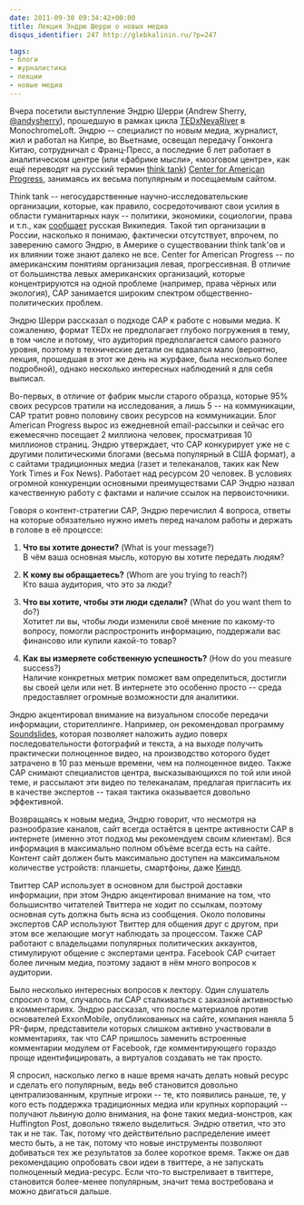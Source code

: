 ```yaml
---
date: 2011-09-30 09:34:42+00:00
title: Лекция Эндрю Шерри о новых медиа
disqus_identifier: 247 http://glebkalinin.ru/?p=247

tags:
- блоги
- журналистика
- лекции
- новые медиа
---
```


Вчера посетили выступление Эндрю Шерри (Andrew Sherry, [@andysherry](http://twitter.com/andysherry)), прошедшую в рамках цикла [TEDxNevaRiver](http://tedxnevariver.com/) в MonochromeLoft. Эндрю -- специалист по новым медиа, журналист, жил и работал на Кипре, во Вьетнаме, освещал передачу Гонконга Китаю, сотрудничал с Франц-Пресс, а последние 6 лет работает в аналитическом центре (или «фабрике мысли», «мозговом центре», как ещё переводят на русский термин [think tank](http://en.wikipedia.org/wiki/Think_tank)) [Center for American Progress](http://www.americanprogress.org/), занимаясь их весьма популярным и посещаемым сайтом. 

Think tank -- негосударственные научно-исследовательские организации, которые, как правило, сосредоточивают свои усилия в области гуманитарных наук -- политики, экономики, социологии, права и т.п., как [сообщает](http://ru.wikipedia.org/wiki/%D0%A4%D0%B0%D0%B1%D1%80%D0%B8%D0%BA%D0%B0_%D0%BC%D1%8B%D1%81%D0%BB%D0%B8) русская Википедия. Такой тип организации в России, насколько я понимаю, фактически отсутствует, впрочем, по заверению самого Эндрю, в Америке о существовании think tank'ов и их влиянии тоже знают далеко не все. Center for American Progress -- по американским понятиям организация левая, прогрессивная. В отличие от большинства левых американских организаций, которые концентрируются на одной проблеме (например, права чёрных или экология), CAP занимается широким спектром общественно-политических проблем.

<!-- more -->

Эндрю Шерри рассказал о подходе CAP к работе с новыми медиа. К сожалению, формат TEDx не предполагает глубоко погружения в тему, в том числе и потому, что аудитория предполагается самого разного уровня, поэтому в технические детали он вдавался мало (вероятно, лекция, прошедшая в этот же день на журфаке, была несколько более подробной), однако несколько интересных наблюдений я для себя выписал.

Во-первых, в отличие от фабрик мысли старого образца, которые 95% своих ресурсов тратили на исследования, а лишь 5 -- на коммуникации, CAP тратит ровно половину своих ресурсов на коммуникации. Блог American Progress вырос из ежедневной email-рассылки и сейчас его ежемесячно посещает 2 миллиона человек, просматривая 10 миллионов страниц. Эндрю утверждает, что CAP конкурирует уже не с другими политическими блогами (весьма популярный в США формат), а с сайтами традиционных медиа (газет и телеканалов, таких как New York Times и Fox News). Работает над ресурсом 20 человек. В условиях огромной конкуренции основными преимуществами CAP Эндрю назвал качественную работу с фактами и наличие ссылок на первоисточники.

Говоря о контент-стратегии CAP, Эндрю перечислил 4 вопроса, ответы на которые обязательно нужно иметь перед началом работы и держать в голове в её процессе:




	
  1. **Что вы хотите донести?** (What is your message?)  
В чём ваша основная мысль, которую вы хотите передать людям?

	
  2. **К кому вы обращаетесь?** (Whom are you trying to reach?)  
Кто ваша аудитория, что это за люди?

	
  3. **Что вы хотите, чтобы эти люди сделали?** (What do you want them to do?)  
Хотитет ли вы, чтобы люди изменили своё мнение по какому-то вопросу, помогли распростронить информацию, поддержали вас финансово или купили какой-то товар?

	
  4. **Как вы измеряете собственную успешность?** (How do you measure success?)  
Наличие конкретных метрик поможет вам определиться, достигли вы своей цели или нет. В интернете это особенно просто -- среда предоставляет огромные возможности для аналитики.



Эндрю акцентировал внимание на визуальном способе передачи информации, сторителлинге. Например, он рекомендовал программу [Soundslides](http://soundslides.com/), которая позволяет наложить аудио поверх последовательности фотографий и текста, а на выходе получить практически полноценное видео, на производство которого будет затрачено в 10 раз меньше времени, чем на полноценное видео. Также CAP снимают специалистов центра, высказывающихся по той или иной теме, и рассылают эти видео по телеканалам, предлагая пригласить их в качестве экспертов -- такая тактика оказывается довольно эффективной.

Возвращаясь к новым медиа, Эндрю говорит, что несмотря на разнообразие каналов, сайт всегда остаётся в центре активности CAP в интернете (именно этот подход мы рекомендуем своим клиентам). Вся информация в максимально полном объёме всегда есть на сайте. Контент сайт должен быть максимально доступен на максимальном количестве устройств: планшеты, смартфоны, даже [Киндл](http://glebkalinin.ru/reading-on-kindle/).

Твиттер CAP использует в основном для быстрой доставки информации, при этом Эндрю акцентировал внимание на том, что большиснтво читателей Твиттера не ходит по ссылкам, поэтому основная суть должна быть ясна из сообщения. Около половины экспертов CAP используют Твиттер для общения друг с другом, при этом все желающие могут наблюдать за процессом. Также CAP работают с владельцами популярных политических аккаунтов, стимулируют общение с экспертами центра. Facebook CAP считает более личным медиа, поэтому задают в нём много вопросов к аудитории.

Было несколько интересных вопросов к лектору. Один слушатель спросил о том, случалось ли CAP сталкиваться с заказной активностью в комментариях. Эндрю рассказал, что после материалов против основателей ExxonMobile, опубликованных на сайте, компания наняла 5 PR-фирм, представители которых слишком активно участвовали в комментариях, так что CAP пришлось заменить встроенные комментарии модулем от Facebook, где комментирующего гораздо проще идентифицировать, а виртуалов создавать не так просто.

Я спросил, насколько легко в наше время начать делать новый ресурс и сделать его популярным, ведь веб становится довольно централизованным, крупные игроки -- те, кто появились раньше, те, у кого есть поддержка традиционных медиа или крупных корпораций -- получают львиную долю внимания, на фоне таких медиа-монстров, как Huffington Post, довольно тяжело выделиться. Эндрю ответил, что это так и не так. Так, потому что действительно распределение имеет место быть, а не так, потому что новые инструменты позволяют добиваться тех же результатов за более короткое время. Также он дав рекомендацию опробовать свои идеи в твиттере, а не запускать полноценный медиа-ресурс. Если что-то выстреливает в твиттере, становится более-менее популярным, значит тема востребована и можно двигаться дальше.
